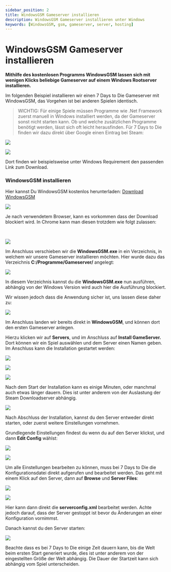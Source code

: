 ```yaml
---
sidebar_position: 2
title: WindowsGSM Gameserver installieren
description: WindowsGSM Gameserver installieren unter Windows
keywords: [WindowsGSM, gsm, gameserver, server, hosting]
---
```


WindowsGSM Gameserver installieren
======================================

**Mithilfe des kostenlosen Programms WindowsGSM lassen sich mit wenigen Klicks beliebige Gameserver auf einem Windows Rootserver installieren.**


Im folgenden Beispiel installieren wir einen 7 Days to Die Gameserver mit WindowsGSM, das Vorgehen ist bei anderen Spielen identisch.

> WICHTIG: Für einige Spiele müssen Programme wie .Net Framework zuerst manuell in Windows installiert werden, da der Gameserver sonst nicht starten kann. Ob und welche zusätzlichen Programme benötigt werden, lässt sich oft leicht herausfinden. Für 7 Days to Die finden wir dazu direkt über Google einen Eintrag bei Steam:

![](https://native-servers.com/customer/images/kb/48_chrome_GLjvbDk3QZ.png)

![](https://native-servers.com/customer/images/kb/49_chrome_IGWjZ5c0f6.png)

Dort finden wir beispielsweise unter Windows Requirement den passenden Link zum Download.

### **WindowsGSM installieren**

Hier kannst Du WindowsGSM kostenlos herunterladen: [Download WindowsGSM](https://windowsgsm.com/products/windowsgsm-desktop)

![](https://native-servers.com/customer/images/kb/34_mstsc_StiYlHe1gX.png)

Je nach verwendetem Browser, kann es vorkommen dass der Download blockiert wird. In Chrome kann man diesen trotzdem wie folgt zulassen:  
  
 

![](https://native-servers.com/customer/images/kb/35_mstsc_6BRiGjcZpf.png)

Im Anschluss verschieben wir die **WindowsGSM.exe** in ein Verzeichnis, in welchem wir unsere Gameserver installieren möchten. Hier wurde dazu das Verzeichnis **C:/Programme/Gameserver/** angelegt:

![](https://native-servers.com/customer/images/kb/36_mstsc_lOMwasuOrg.png)

In diesem Verzeichnis kannst du die **WindowsGSM.exe** nun ausführen, abhängig von der Windows Version wird auch hier die Ausführung blockiert.

Wir wissen jedoch dass die Anwendung sicher ist, uns lassen diese daher zu:

![](https://native-servers.com/customer/images/kb/38_mstsc_jVp3TOVB7I.png)

Im Anschluss landen wir bereits direkt in **WindowsGSM**, und können dort den ersten Gameserver anlegen. 

Hierzu klicken wir auf **Servers**, und im Anschluss auf **Install GameServer.** Dort können wir ein Spiel auswählen und dem Server einen Namen geben. Im Anschluss kann die Installation gestartet werden:

![](https://native-servers.com/customer/images/kb/39_mstsc_avuXIztOyB.png)

![](https://native-servers.com/customer/images/kb/40_mstsc_2AioN7si32.png)

![](https://native-servers.com/customer/images/kb/41_mstsc_MYZC29i47J.png)

Nach dem Start der Installation kann es einige Minuten, oder manchmal auch etwas länger dauern. Dies ist unter anderem von der Auslastung der Steam Downloadserver abhängig.

![](https://native-servers.com/customer/images/kb/42_mstsc_q8AxtBphAH.png)

Nach Abschluss der Installation, kannst du den Server entweder direkt starten, oder zuerst weitere Einstellungen vornehmen.

Grundlegende Einstellungen findest du wenn du auf den Server klickst, und dann **Edit Config** wählst:

![](https://native-servers.com/customer/images/kb/43_mstsc_o3mGJABj54.png)

![](https://native-servers.com/customer/images/kb/44_mstsc_xI8kNtFn3x.png)

Um alle Einstellungen bearbeiten zu können, muss bei 7 Days to Die die Konfigurationsdatei direkt aufgerufen und bearbeitet werden. Das geht mit einem Klick auf den Server, dann auf **Browse** und **Server Files**:

![](https://native-servers.com/customer/images/kb/45_mstsc_tKDh77ChPy.png)

![](https://native-servers.com/customer/images/kb/46_mstsc_10qDFSnbIY.png)

Hier kann dann direkt die **serverconfig.xml** bearbeitet werden. Achte jedoch darauf, dass der Server gestoppt ist bevor du Änderungen an einer Konfiguration vornimmst.

Danach kannst du den Server starten:

![](https://native-servers.com/customer/images/kb/47_mstsc_IVpxrzTcPX.png)

Beachte dass es bei 7 Days to Die einige Zeit dauern kann, bis die Welt beim ersten Start generiert wurde, dies ist unter anderem von der eingestellten Größe der Welt abhängig. Die Dauer der Startzeit kann sich abhängig vom Spiel unterscheiden.